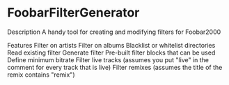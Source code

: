 # FoobarFilterGenerator

Description
  A handy tool for creating and modifying filters for Foobar2000
  
Features
  Filter on artists
  Filter on albums
  Blacklist or whitelist directories
  Read existing filter
  Generate filter
  Pre-built filter blocks that can be used
    Define minimum bitrate
    Filter live tracks (assumes you put "live" in the comment for every track that is live) 
    Filter remixes (assumes the title of the remix contains "remix")
